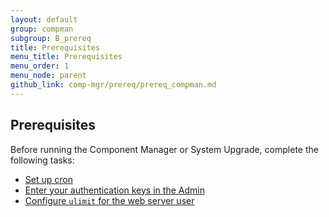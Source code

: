 ```yaml
---
layout: default
group: compman
subgroup: B_prereq
title: Prerequisites
menu_title: Prerequisites
menu_order: 1
menu_node: parent
github_link: comp-mgr/prereq/prereq_compman.md
---
```


## Prerequisites
Before running the Component Manager or System Upgrade, complete the following tasks:

*	<a href="{{ site.gdeurl }}comp-mgr/prereq/prereq_compman-updater.html">Set up cron</a>
*	<a href="{{ site.gdeurl }}comp-mgr/prereq/prereq_auth-token.html">Enter your authentication keys in the Admin</a>
*	<a href="{{ site.gdeurl }}comp-mgr/prereq/prereq_compman-ulimit.html">Configure `ulimit` for the web server user</a>